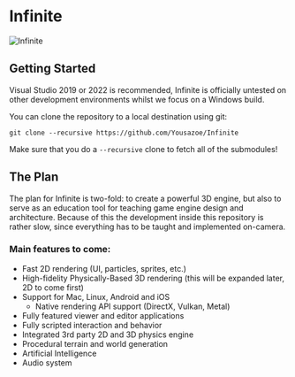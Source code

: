 # Infinite



![Infinite](https://cdn.jsdelivr.net/gh/Yousazoe/picgo-repo/img/InfiniteLogo.png)



<!--<div align=center>
  <font size = "3">
    <p>Logo change by</p><i><a href="https://www.pikpng.com/pngvi/iowJTTo_infinite-spada-rebrands-to-infinite-global-infinite-global/" target="_blank">Infinite Spada Rebrands To Infinite Global - Infinite Global Logo Clipart @pikpng.com</a></i>
  </font>  
</div>-->






## Getting Started
Visual Studio 2019 or 2022 is recommended, Infinite is officially untested on other development environments whilst we focus on a Windows build.

You can clone the repository to a local destination using git:

`git clone --recursive https://github.com/Yousazoe/Infinite`

Make sure that you do a `--recursive` clone to fetch all of the submodules!

## The Plan

The plan for Infinite is two-fold: to create a powerful 3D engine, but also to serve as an education tool for teaching game engine design and architecture. Because of this the development inside this repository is rather slow, since everything has to be taught and implemented on-camera.

### Main features to come:
- Fast 2D rendering (UI, particles, sprites, etc.)
- High-fidelity Physically-Based 3D rendering (this will be expanded later, 2D to come first)
- Support for Mac, Linux, Android and iOS
    - Native rendering API support (DirectX, Vulkan, Metal)
- Fully featured viewer and editor applications
- Fully scripted interaction and behavior
- Integrated 3rd party 2D and 3D physics engine
- Procedural terrain and world generation
- Artificial Intelligence
- Audio system

